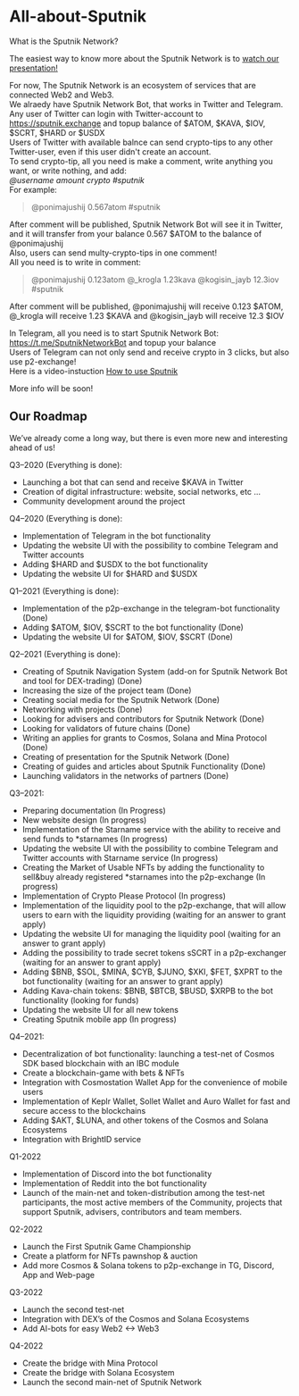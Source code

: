 # All-about-Sputnik
What is the Sputnik Network? <br />

The easiest way to know more about the Sputnik Network is to [watch our presentation!](https://docs.google.com/presentation/d/1zA34xNr9tf0ofleswpQmyui6czRyZsaU_nHEYpQo41A/edit?usp=sharing) <br />

For now, The Sputnik Network is an ecosystem of services that are connected Web2 and Web3. <br />
We alraedy have Sputnik Network Bot, that works in Twitter and Telegram. <br />
Any user of Twitter can login with Twitter-account to https://sputnik.exchange and topup balance of $ATOM, $KAVA, $IOV, $SCRT, $HARD or $USDX <br />
Users of Twitter with available balnce can send crypto-tips to any other Twitter-user, even if this user didn't create an account. <br />
To send crypto-tip, all you need is make a comment, write anything you want, or write nothing, and add: <br />
*@username amount crypto #sputnik*  <br />
For example: <br />
> @ponimajushij 0.567atom #sputnik

After comment will be published, Sputnik Network Bot will see it in Twitter, and it will transfer from your balance 0.567 $ATOM to the balance of @ponimajushij <br />
Also, users can send multy-crypto-tips in one comment! <br />
All you need is to write in comment: <br />

> @ponimajushij 0.123atom @_krogla 1.23kava @kogisin_jayb 12.3iov #sputnik

After comment will be published, @ponimajushij will receive 0.123 $ATOM, @_krogla will receive 1.23 $KAVA and @kogisin_jayb will receive 12.3 $IOV <br />

In Telegram, all you need is to start Sputnik Network Bot: https://t.me/SputnikNetworkBot and topup your balance <br />
Users of Telegram can not only send and receive crypto in 3 clicks, but also use p2-exchange! <br />
Here is a video-instuction [How to use Sputnik](https://youtu.be/NwiI6xXkMcw) <br />

More info will be soon! <br />
  
## Our Roadmap

We’ve already come a long way, but there is even more new and interesting ahead of us! <br />

Q3–2020 (Everything is done): <br />

- Launching a bot that can send and receive $KAVA in Twitter
- Creation of digital infrastructure: website, social networks, etc ...
- Community development around the project

Q4–2020 (Everything is done): <br />

- Implementation of Telegram in the bot functionality
- Updating the website UI with the possibility to combine Telegram and Twitter accounts
- Adding $HARD and $USDX to the bot functionality
- Updating the website UI for $HARD and $USDX

Q1–2021 (Everything is done): <br />

- Implementation of the p2p-exchange in the telegram-bot functionality (Done)
- Adding $ATOM, $IOV, $SCRT to the bot functionality (Done)
- Updating the website UI for $ATOM, $IOV, $SCRT (Done)

Q2–2021 (Everything is done): <br />

- Creating of Sputnik Navigation System (add-on for Sputnik Network Bot and tool for DEX-trading) (Done)
- Increasing the size of the project team (Done)
- Creating social media for the Sputnik Network (Done)
- Networking with projects (Done)
- Looking for advisers and contributors for Sputnik Network (Done)
- Looking for validators of future chains (Done)
- Writing an applies for grants to Cosmos, Solana and Mina Protocol (Done)
- Creating of presentation for the Sputnik Network (Done)
- Creating of guides and articles about Sputnik Functionality (Done)
- Launching validators in the networks of partners (Done)

Q3–2021: <br />

- Preparing documentation (In Progress)
- New website design (In progress)
- Implementation of the Starname service with the ability to receive and send funds to *starnames (In progress)
- Updating the website UI with the possibility to combine Telegram and Twitter accounts with Starname service (In progress)
- Creating the Market of Usable NFTs by adding the functionality to sell&buy already registered *starnames into the p2p-exchange (In progress)
- Implementation of Crypto Please Protocol (In progress)
- Implementation of the liquidity pool to the p2p-exchange, that will allow users to earn with the liquidity providing (waiting for an answer to grant apply)
- Updating the website UI for managing the liquidity pool (waiting for an answer to grant apply)
- Adding the possibility to trade secret tokens sSCRT in a p2p-exchanger (waiting for an answer to grant apply)
- Adding $BNB, $SOL, $MINA, $CYB, $JUNO, $XKI, $FET, $XPRT to the bot functionality (waiting for an answer to grant apply)
- Adding Kava-chain tokens: $BNB, $BTCB, $BUSD, $XRPB to the bot functionality (looking for funds)
- Updating the website UI for all new tokens
- Creating Sputnik mobile app (In progress)

Q4–2021: <br />

- Decentralization of bot functionality: launching a test-net of Cosmos SDK based blockchain with an IBC module
- Create a blockchain-game with bets & NFTs
- Integration with Cosmostation Wallet App for the convenience of mobile users
- Implementation of Keplr Wallet, Sollet Wallet and Auro Wallet for fast and secure access to the blockchains
- Adding $AKT, $LUNA, and other tokens of the Cosmos and Solana Ecosystems
- Integration with BrightID service

Q1-2022 <br />

- Implementation of Discord into the bot functionality
- Implementation of Reddit into the bot functionality
- Launch of the main-net and token-distribution among the test-net participants, the most active members of the Community, projects that support Sputnik, advisers, contributors and team members.

Q2-2022 <br />

- Launch the First Sputnik Game Championship
- Create a platform for NFTs pawnshop & auction
- Add more Cosmos & Solana tokens to p2p-exchange in TG, Discord, App and Web-page

Q3-2022 <br />

- Launch the second test-net
- Integration with DEX’s of the Cosmos and Solana Ecosystems
- Add AI-bots for easy Web2 <-> Web3

Q4-2022 <br />

- Create the bridge with Mina Protocol
- Create the bridge with Solana Ecosystem
- Launch the second main-net of Sputnik Network
